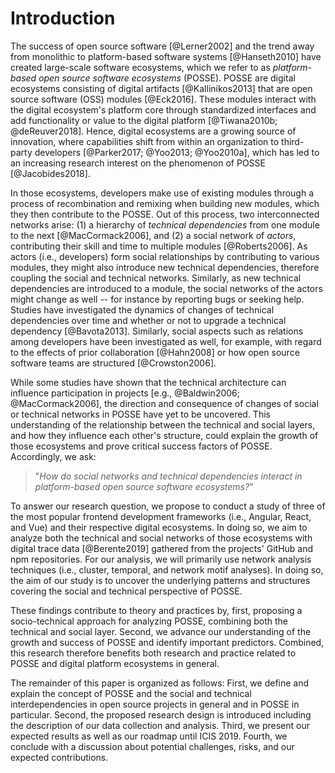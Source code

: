 # Introduction

The success of open source software [@Lerner2002] and the trend away from
monolithic to platform-based software systems [@Hanseth2010] have created
large-scale software ecosystems, which we refer to as _platform-based open
source software ecosystems_ (POSSE). POSSE are digital ecosystems consisting of
digital artifacts [@Kallinikos2013] that are open source software (OSS) modules
[@Eck2016]. These modules interact with the digital ecosystem's platform core
through standardized interfaces and add functionality or value to the digital
platform [@Tiwana2010b; @deReuver2018]. Hence, digital ecosystems are a growing
source of innovation, where capabilities shift from within an organization to
third-party developers [@Parker2017; @Yoo2013; @Yoo2010a], which has led to an
increasing research interest on the phenomenon of POSSE [@Jacobides2018].

In those ecosystems, developers make use of existing modules through a process
of recombination and remixing when building new modules, which they then
contribute to the POSSE. Out of this process, two interconnected networks arise:
(1) a hierarchy of _technical dependencies_ from one module to the next
[@MacCormack2006], and (2) a social network of _actors_, contributing their
skill and time to multiple modules [@Roberts2006]. As actors (i.e., developers)
form social relationships by contributing to various modules, they might also
introduce new technical dependencies, therefore coupling the social and
technical networks. Similarly, as new technical dependencies are introduced to a
module, the social networks of the actors might change as well -- for instance
by reporting bugs or seeking help. Studies have investigated the dynamics of
changes of technical dependencies over time and whether or not to upgrade a
technical dependency [@Bavota2013]. Similarly, social aspects such as relations
among developers have been investigated as well, for example, with regard to the
effects of prior collaboration [@Hahn2008] or how open source software teams are
structured [@Crowston2006].

While some studies have shown that the technical architecture can influence
participation in projects [e.g., @Baldwin2006; @MacCormack2006], the direction
and consequence of changes of social or technical networks in POSSE have yet to
be uncovered. This understanding of the relationship between the technical and
social layers, and how they influence each other's structure, could explain the
growth of those ecosystems and prove critical success factors of POSSE.
Accordingly, we ask:

> "_How do social networks and technical dependencies interact in platform-based
> open source software ecosystems?_"

To answer our research question, we propose to conduct a study of three of the
most popular frontend development frameworks (i.e., Angular, React, and Vue) and
their respective digital ecosystems. In doing so, we aim to analyze both the
technical and social networks of those ecosystems with digital trace data
[@Berente2019] gathered from the projects' GitHub and npm repositories. For our
analysis, we will primarily use network analysis techniques (i.e., cluster,
temporal, and network motif analyses). In doing so, the aim of our study is to
uncover the underlying patterns and structures covering the social and technical
perspective of POSSE.

These findings contribute to theory and practices by, first, proposing a
socio-technical approach for analyzing POSSE, combining both the technical and
social layer. Second, we advance our understanding of the growth and success of
POSSE and identify important predictors. Combined, this research therefore
benefits both research and practice related to POSSE and digital platform
ecosystems in general.

The remainder of this paper is organized as follows: First, we define and
explain the concept of POSSE and the social and technical interdependencies in
open source projects in general and in POSSE in particular. Second, the proposed
research design is introduced including the description of our data collection
and analysis. Third, we present our expected results as well as our roadmap
until ICIS 2019. Fourth, we conclude with a discussion about potential
challenges, risks, and our expected contributions.
